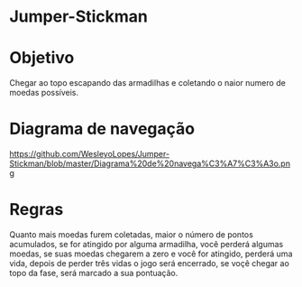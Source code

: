 # Jumper-Stickman
  
  
# Objetivo 
 Chegar ao topo escapando das armadilhas e coletando o naior numero de moedas possíveis.
 
 # Diagrama de navegação
https://github.com/WesleyoLopes/Jumper-Stickman/blob/master/Diagrama%20de%20navega%C3%A7%C3%A3o.png
 
 # Regras
  Quanto mais moedas furem coletadas, maior o número de pontos acumulados, se for atingido por alguma armadilha, você perderá algumas moedas, se suas moedas chegarem a zero e você for atingido, perderá uma vida, depois de perder três vidas o jogo será encerrado, se voçê chegar ao topo da fase, será marcado a sua pontuação.
